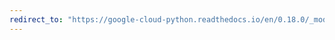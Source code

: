 ```yaml
---
redirect_to: "https://google-cloud-python.readthedocs.io/en/0.18.0/_modules/gcloud/pubsub/subscription.html"
---
```

